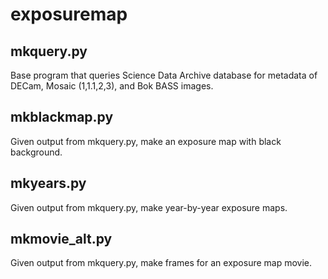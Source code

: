
exposuremap
=============


mkquery.py
----------

Base program that queries Science Data Archive database for metadata of DECam, Mosaic (1,1.1,2,3), and Bok BASS images.

mkblackmap.py
-------------

Given output from mkquery.py, make an exposure map with black background.

mkyears.py
----------

Given output from mkquery.py, make year-by-year exposure maps.

mkmovie_alt.py
--------------

Given output from mkquery.py, make frames for an exposure map movie.

